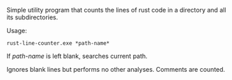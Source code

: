 Simple utility program that counts the lines of rust code in a directory and all its subdirectories.

Usage:
```
rust-line-counter.exe *path-name*
```

If *path-name* is left blank, searches current path. 

Ignores blank lines but performs no other analyses. Comments are counted.

